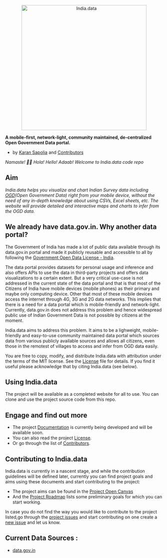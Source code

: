 <p align="center">
  <img
    alt="India.data"
    src="https://github.com/karansapolia/India.data/blob/master/Logo.jpg"
    width="400"
  />
</p>

**A mobile-first, network-light, community maintained, de-centralized Open Government Data portal.**
- by [Karan Sapolia](https://karansapolia.github.io) and [Contributors]()

_Namaste! 🙏🏻 Hola! Hello! Adaab! Welcome to India.data code repo_
## Aim
_India.data helps you visualize and chart Indian Survey data including [OGD](https://data.gov.in)(Open Government Data) right from your mobile device, without the need of any in-depth knowledge about using CSVs, Excel sheets, etc. The website will provide detailed and interactive maps and charts to infer from the OGD data._

## We already have data.gov.in. Why another data portal?
The Government of India has made a lot of public data available through its data.gov.in portal and made it publicly reusable and accessible to all by following the [Government Open Data License - India](https://data.gov.in/government-open-data-license-india). 

The data portal provides datasets for personal usage and inference and also offers APIs to use the data in third-party projects and offers data visualizations to a certain extent. But a very critical use-case is not addressed in the current state of the data portal and that is that most of the Citizens of India have mobile devices (mobile phones) as their primary and maybe only computing device. Other that most of these mobile devices access the internet through 4G, 3G and 2G data networks. This implies that there is a need for a data portal which is mobile-friendly and network-light. Currently, data.gov.in does not address this problem and hence widespread public use of Indian Government Data is not possible by citizens at the moment.

India.data aims to address this problem. It aims to be a lighweight, mobile-friendly and easy-to-use community maintained data portal which sources data from various publicly available sources and allows all citizens, even those in the remotest of villages to access and infer from OGD data easily.

You are free to copy, modify, and distribute India.data with attribution under the terms of the MIT license. See the [License](https://github.com/karansapolia/India.data/blob/master/LICENSE) file
for details. If you find it useful please acknowledge that by citing India.data 
(see below).

## Using India.data
The project will be available as a completed website for all to use. You can clone and use the project source code from this repo.

## Engage and find out more
* The project [Documentation]() is currently being developed and will be available soon. 
* You can also read the project [License](https://github.com/karansapolia/India.data/blob/master/LICENSE). 
* Or go through the list of [Contributors]().

## Contributing to India.data
India.data is currently in a nascent stage, and while the contribution guidelines will be defined later, currently you can find project goals and aims using these documents and start contributing to the project: 
* The project aims can be found in the [Project Open Canvas](https://docs.google.com/presentation/d/1VW1mZcP9nKQVwNfgyFIiw2fk8GWuK8TKlp9soRZB-Qo/edit#slide=id.p)
* And the [Project Roadmap](https://github.com/karansapolia/India.data/projects/1) lists some preliminary goals for which you can start working.

In case you do not find the way you would like to contribute to the project listed,go through the [project issues](https://github.com/karansapolia/India.data/issues) and start contributing on one create a [new issue](https://github.com/karansapolia/India.data/issues/new) and let us know.

## Current Data Sources :
+ [data.gov.in](https://data.gov.in)
